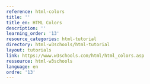 ```yaml
---
reference: html-colors
title: ''
title_en: HTML Colors
description: ''
learning_order: '13'
resource_categories: html-tutorial
directory: html-w3schools/html-tutorial
layout: tutorials
link: https://www.w3schools.com/html/html_colors.asp
ressource: html-w3schools
language: en
ordre: '13'
---
```

